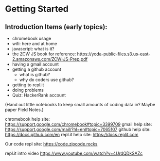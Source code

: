 # Getting Started

## Introduction Items (early topics):

- chromebook usage
- wifi: here and at home
- javascript: what is it?
- the ZCW JS book for reference: https://yoda-public-files.s3.us-east-2.amazonaws.com/ZCW-JS-Prep.pdf
- having a gmail account
- getting a github account
  - what is github?
  - why do coders use github?
- getting to repl.it
- doing problems
- Quiz: HackerRank account


(Hand out little notebooks to keep small amounts of coding data in? Maybe paper Field Notes.)

chromebook help site: https://support.google.com/chromebook#topic=3399709
gmail help site: https://support.google.com/mail/?hl=en#topic=7065107
github help site: https://docs.github.com/en
repl.it help site: https://docs.replit.com

Our code repl site: https://code.zipcode.rocks

repl.it intro video https://www.youtube.com/watch?v=4UrdQDkSAZc
